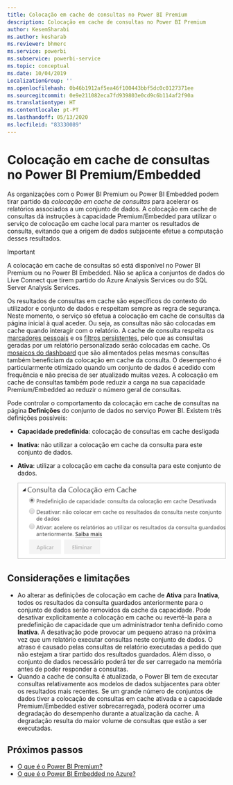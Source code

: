 ```yaml
---
title: Colocação em cache de consultas no Power BI Premium
description: Colocação em cache de consultas no Power BI Premium
author: KesemSharabi
ms.author: kesharab
ms.reviewer: bhmerc
ms.service: powerbi
ms.subservice: powerbi-service
ms.topic: conceptual
ms.date: 10/04/2019
LocalizationGroup: ''
ms.openlocfilehash: 0b46b1912af5ea46f100443bbf5dc0c0127371ee
ms.sourcegitcommit: 0e9e211082eca7fd939803e0cd9c6b114af2f90a
ms.translationtype: HT
ms.contentlocale: pt-PT
ms.lasthandoff: 05/13/2020
ms.locfileid: "83330089"
---
```

# <a name="query-caching-in-power-bi-premiumembedded"></a>Colocação em cache de consultas no Power BI Premium/Embedded

As organizações com o Power BI Premium ou Power BI Embedded podem tirar partido da *colocação em cache de consultas* para acelerar os relatórios associados a um conjunto de dados. A colocação em cache de consultas dá instruções à capacidade Premium/Embedded para utilizar o serviço de colocação em cache local para manter os resultados de consulta, evitando que a origem de dados subjacente efetue a computação desses resultados.

> [!IMPORTANT]
> A colocação em cache de consultas só está disponível no Power BI Premium ou no Power BI Embedded. Não se aplica a conjuntos de dados do Live Connect que tirem partido do Azure Analysis Services ou do SQL Server Analysis Services.

Os resultados de consultas em cache são específicos do contexto do utilizador e conjunto de dados e respeitam sempre as regra de segurança. Neste momento, o serviço só efetua a colocação em cache de consultas da página inicial à qual aceder. Ou seja, as consultas não são colocadas em cache quando interagir com o relatório. A cache de consulta respeita os [marcadores pessoais](../consumer/end-user-bookmarks.md#personal-bookmarks) e os [filtros persistentes](https://powerbi.microsoft.com/blog/announcing-persistent-filters-in-the-service/), pelo que as consultas geradas por um relatório personalizado serão colocadas em cache. Os [mosaicos do dashboard](../create-reports/service-dashboard-tiles.md) que são alimentados pelas mesmas consultas também beneficiam da colocação em cache da consulta. O desempenho é particularmente otimizado quando um conjunto de dados é acedido com frequência e não precisa de ser atualizado muitas vezes. A colocação em cache de consultas também pode reduzir a carga na sua capacidade Premium/Embedded ao reduzir o número geral de consultas.

Pode controlar o comportamento da colocação em cache de consultas na página **Definições** do conjunto de dados no serviço Power BI. Existem três definições possíveis:

- **Capacidade predefinida**: colocação de consultas em cache desligada
- **Inativa**: não utilizar a colocação em cache da consulta para este conjunto de dados.
- **Ativa**: utilizar a colocação em cache da consulta para este conjunto de dados.

    ![Caixa de diálogo da colocação em cache da consulta](media/power-bi-query-caching/power-bi-query-3-options.png)

## <a name="considerations-and-limitations"></a>Considerações e limitações

- Ao alterar as definições de colocação em cache de **Ativa** para **Inativa**, todos os resultados da consulta guardados anteriormente para o conjunto de dados serão removidos da cache da capacidade. Pode desativar explicitamente a colocação em cache ou revertê-la para a predefinição de capacidade que um administrador tenha definido como **Inativa**. A desativação pode provocar um pequeno atraso na próxima vez que um relatório executar consultas neste conjunto de dados. O atraso é causado pelas consultas de relatório executadas a pedido que não estejam a tirar partido dos resultados guardados. Além disso, o conjunto de dados necessário poderá ter de ser carregado na memória antes de poder responder a consultas.
- Quando a cache de consulta é atualizada, o Power BI tem de executar consultas relativamente aos modelos de dados subjacentes para obter os resultados mais recentes. Se um grande número de conjuntos de dados tiver a colocação de consultas em cache ativada e a capacidade Premium/Embedded estiver sobrecarregada, poderá ocorrer uma degradação do desempenho durante a atualização da cache. A degradação resulta do maior volume de consultas que estão a ser executadas.

## <a name="next-steps"></a>Próximos passos

* [O que é o Power BI Premium?](../admin/service-premium-what-is.md)
* [O que é o Power BI Embedded no Azure?](../developer/embedded/azure-pbie-what-is-power-bi-embedded.md)
